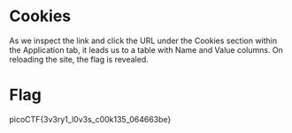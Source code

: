 # Cookies
As we inspect the link and click the URL under the Cookies section within the Application tab, it leads us to a table with Name and Value columns. On reloading the site, the flag is revealed.
# Flag
picoCTF{3v3ry1_l0v3s_c00k135_064663be}